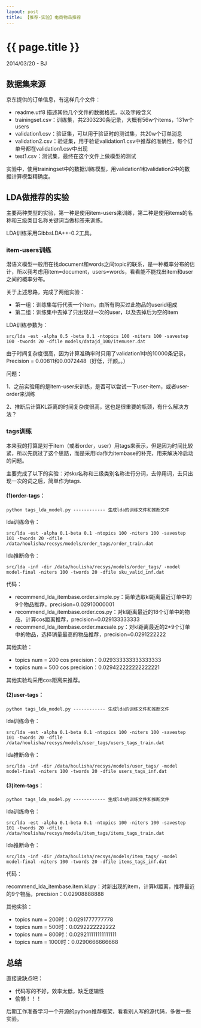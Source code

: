 ```yaml
---
layout: post
title: 【推荐-实验】电商物品推荐
---
```


{{ page.title }}
================

<p class="meta">2014/03/20 - BJ</p>

## 数据集来源

京东提供的订单信息，有这样几个文件：

* readme.utf8 描述其他几个文件的数据格式，以及字段含义
* trainingset.csv：训练集，共2303230条记录，大概有56w个items，131w个users
* validation1.csv：验证集，可以用于验证时的测试集，共20w个订单消息
* validation2.csv：验证集，用于验证validation1.csv中推荐的准确性，每个订单号都在validation1.csv中出现
* test1.csv：测试集，最终在这个文件上做模型的测试

实验中，使用trainingset中的数据训练模型，用validation1和validation2中的数据计算模型精确度。

## LDA做推荐的实验

主要两种类型的实验，第一种是使用item-users来训练，第二种是使用items的名称和三级类目名称关键词当做标签来训练。

LDA训练采用GibbsLDA++-0.2工具。

### item-users训练

潜语义模型一般用在找document和words之间topic的联系，是一种概率分布的估计，所以我考虑用item=document，users=words，看看能不能找出item和user之间的概率分布。

关于上述思路，完成了两组实验：

* 第一组：训练集每行代表一个item，由所有购买过此物品的userid组成
* 第二组：训练集中去掉了只出现过一次的user，以及去掉后为空的item

LDA训练参数为：

```
src/lda -est -alpha 0.5 -beta 0.1 -ntopics 100 -niters 100 -savestep 100 -twords 20 -dfile models/datajd_100/itemuser.dat
```

由于时间复杂度很高，因为计算准确率时只用了validation1中的10000条记录，Precision = 0.00811和0.0072448（好低，汗颜。。）

问题：

1、之前实验用的是item-user来训练，是否可以尝试一下user-item，或者user-order来训练

2、推断后计算KL距离的时间复杂度很高，这也是很重要的瓶颈，有什么解决方法？
 
### tags训练

本来我的打算是对于item（或者order，user）用tags来表示，但是因为时间比较紧，所以先跳过了这个思路，而是采用lda作为itembase的补充，用来解决冷启动的问题。

主要完成了以下的实验：对sku名称和三级类别名称进行分词，去停用词，去只出现一次的词之后，简单作为tags.

#### (1)order-tags：

```
python tags_lda_model.py ------------ 生成lda的训练文件和推断文件
```

lda训练命令：

```
src/lda -est -alpha 0.1-beta 0.1 -ntopics 100 -niters 100 -savestep 101 -twords 20 -dfile /data/houlisha/recsys/models/order_tags/order_train.dat
```

lda推断命令：

```
src/lda -inf -dir /data/houlisha/recsys/models/order_tags/ -model model-final -niters 100 -twords 20 -dfile sku_valid_inf.dat
```

代码：

* recommend_lda_itembase.order.simple.py：简单选取kl距离最近订单中的9个物品推荐，precision=0.02910000001 
* recommend_lda_itembase.order.cos.py：对kl距离最近的18个订单中的物品，计算cos距离推荐，precision=0.029133333333 
* recommend_lda_itembase.order.maxsale.py：对kl距离最近的2*9个订单中的物品，选择销量最高的物品推荐，precision=0.0291222222

其他实验：

* topics num = 200 cos precision：0.029333333333333333
* topics num = 500 cos precision：0.029422222222222221

其他实验均采用cos距离来推荐。

#### (2)user-tags：

```
python tags_lda_model.py ------------ 生成lda的训练文件和推断文件
```

lda训练命令：

```
src/lda -est -alpha 0.1-beta 0.1 -ntopics 100 -niters 100 -savestep 101 -twords 20 -dfile /data/houlisha/recsys/models/user_tags/users_tags_train.dat
```

lda推断命令：

```
src/lda -inf -dir /data/houlisha/recsys/models/user_tags/ -model model-final -niters 100 -twords 20 -dfile users_tags_inf.dat
``` 
 
#### (3)item-tags：
 
```
python tags_lda_model.py ------------ 生成lda的训练文件和推断文件
``` 

lda训练命令：

```
src/lda -est -alpha 0.1-beta 0.1 -ntopics 100 -niters 100 -savestep 101 -twords 20 -dfile /data/houlisha/recsys/models/item_tags/items_tags_train.dat
```

lda推断命令：

```
src/lda -inf -dir /data/houlisha/recsys/models/item_tags/ -model model-final -niters 100 -twords 20 -dfile items_tags_inf.dat
```

代码：

recommend_lda_itembase.item.kl.py：对新出现的item，计算kl距离，推荐最近的9个物品，precision：0.02908888888

其他实验：

* topics num = 200时：0.0291777777778
* topics num = 500时：0.0292222222222
* topics num = 800时：0.029211111111111111
* topics num = 1000时：0.0290666666668
 
## 总结

直接说缺点吧：

* 代码写的不好，效率太低，缺乏逻辑性
* 偷懒！！！

后期工作准备学习一个开源的python推荐框架，看看别人写的源代码，多做一些实验。
